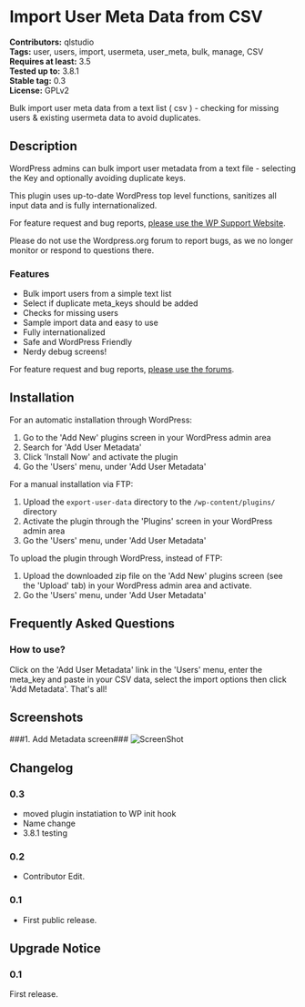 # Import User Meta Data from CSV #
**Contributors:** qlstudio  
**Tags:** user, users, import, usermeta,  user_meta, bulk, manage, CSV  
**Requires at least:** 3.5  
**Tested up to:** 3.8.1  
**Stable tag:** 0.3  
**License:** GPLv2  

Bulk import user meta data from a text list ( csv ) - checking for missing users & existing usermeta data to avoid duplicates.

## Description ##

WordPress admins can bulk import user metadata from a text file - selecting the Key and optionally avoiding duplicate keys.

This plugin uses up-to-date WordPress top level functions, sanitizes all input data and is fully internationalized.

For feature request and bug reports, [please use the WP Support Website](http://www.wp-support.co/view/categories/import-user-meta-data-from-csv).

Please do not use the Wordpress.org forum to report bugs, as we no longer monitor or respond to questions there.

### Features ###

* Bulk import users from a simple text list
* Select if duplicate meta_keys should be added
* Checks for missing users
* Sample import data and easy to use
* Fully internationalized
* Safe and WordPress Friendly
* Nerdy debug screens!

For feature request and bug reports, [please use the forums](http://wordpress.org/tags/add-user-metadata).

## Installation ##

For an automatic installation through WordPress:

1. Go to the 'Add New' plugins screen in your WordPress admin area
1. Search for 'Add User Metadata'
1. Click 'Install Now' and activate the plugin
1. Go the 'Users' menu, under 'Add User Metadata'

For a manual installation via FTP:

1. Upload the `export-user-data` directory to the `/wp-content/plugins/` directory
1. Activate the plugin through the 'Plugins' screen in your WordPress admin area
1. Go the 'Users' menu, under 'Add User Metadata'

To upload the plugin through WordPress, instead of FTP:

1. Upload the downloaded zip file on the 'Add New' plugins screen (see the 'Upload' tab) in your WordPress admin area and activate.
1. Go the 'Users' menu, under 'Add User Metadata'

## Frequently Asked Questions ##

### How to use? ###

Click on the 'Add User Metadata' link in the 'Users' menu, enter the meta_key and paste in your CSV data, select the import options then click 'Add Metadata'. That's all!

## Screenshots ##

###1. Add Metadata screen###
![ScreenShot](http://s.w.org/plugins/add-user-metadata/screenshot-1.png?r=859692)

## Changelog ##

### 0.3 ###
* moved plugin instatiation to WP init hook
* Name change
* 3.8.1 testing

### 0.2 ###
* Contributor Edit.

### 0.1 ###
* First public release.

## Upgrade Notice ##

### 0.1 ###
First release.
